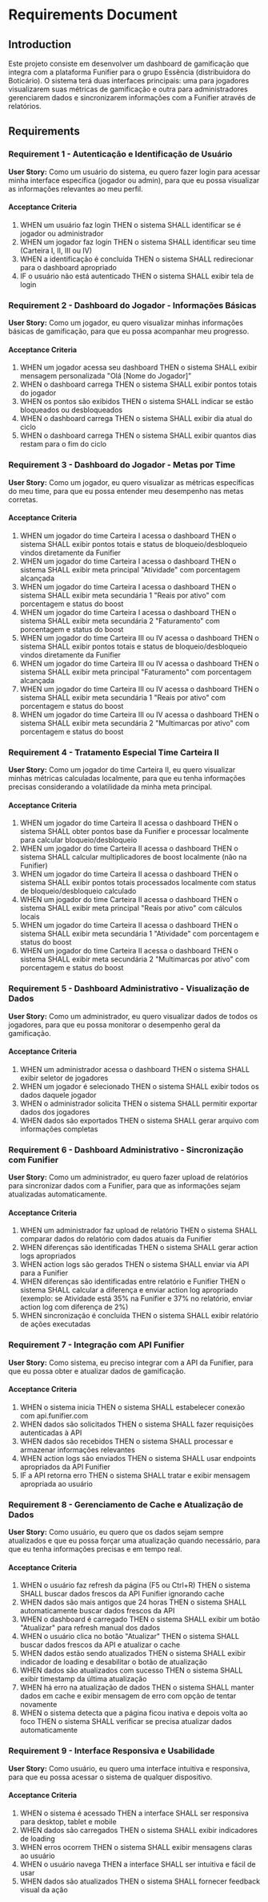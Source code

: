 # Requirements Document

## Introduction

Este projeto consiste em desenvolver um dashboard de gamificação que integra com a plataforma Funifier para o grupo Essência (distribuidora do Boticário). O sistema terá duas interfaces principais: uma para jogadores visualizarem suas métricas de gamificação e outra para administradores gerenciarem dados e sincronizarem informações com a Funifier através de relatórios.

## Requirements

### Requirement 1 - Autenticação e Identificação de Usuário

**User Story:** Como um usuário do sistema, eu quero fazer login para acessar minha interface específica (jogador ou admin), para que eu possa visualizar as informações relevantes ao meu perfil.

#### Acceptance Criteria

1. WHEN um usuário faz login THEN o sistema SHALL identificar se é jogador ou administrador
2. WHEN um jogador faz login THEN o sistema SHALL identificar seu time (Carteira I, II, III ou IV)
3. WHEN a identificação é concluída THEN o sistema SHALL redirecionar para o dashboard apropriado
4. IF o usuário não está autenticado THEN o sistema SHALL exibir tela de login

### Requirement 2 - Dashboard do Jogador - Informações Básicas

**User Story:** Como um jogador, eu quero visualizar minhas informações básicas de gamificação, para que eu possa acompanhar meu progresso.

#### Acceptance Criteria

1. WHEN um jogador acessa seu dashboard THEN o sistema SHALL exibir mensagem personalizada "Olá [Nome do Jogador]"
2. WHEN o dashboard carrega THEN o sistema SHALL exibir pontos totais do jogador
3. WHEN os pontos são exibidos THEN o sistema SHALL indicar se estão bloqueados ou desbloqueados
4. WHEN o dashboard carrega THEN o sistema SHALL exibir dia atual do ciclo
5. WHEN o dashboard carrega THEN o sistema SHALL exibir quantos dias restam para o fim do ciclo

### Requirement 3 - Dashboard do Jogador - Metas por Time

**User Story:** Como um jogador, eu quero visualizar as métricas específicas do meu time, para que eu possa entender meu desempenho nas metas corretas.

#### Acceptance Criteria

1. WHEN um jogador do time Carteira I acessa o dashboard THEN o sistema SHALL exibir pontos totais e status de bloqueio/desbloqueio vindos diretamente da Funifier
2. WHEN um jogador do time Carteira I acessa o dashboard THEN o sistema SHALL exibir meta principal "Atividade" com porcentagem alcançada
3. WHEN um jogador do time Carteira I acessa o dashboard THEN o sistema SHALL exibir meta secundária 1 "Reais por ativo" com porcentagem e status do boost
4. WHEN um jogador do time Carteira I acessa o dashboard THEN o sistema SHALL exibir meta secundária 2 "Faturamento" com porcentagem e status do boost
5. WHEN um jogador do time Carteira III ou IV acessa o dashboard THEN o sistema SHALL exibir pontos totais e status de bloqueio/desbloqueio vindos diretamente da Funifier
6. WHEN um jogador do time Carteira III ou IV acessa o dashboard THEN o sistema SHALL exibir meta principal "Faturamento" com porcentagem alcançada
7. WHEN um jogador do time Carteira III ou IV acessa o dashboard THEN o sistema SHALL exibir meta secundária 1 "Reais por ativo" com porcentagem e status do boost
8. WHEN um jogador do time Carteira III ou IV acessa o dashboard THEN o sistema SHALL exibir meta secundária 2 "Multimarcas por ativo" com porcentagem e status do boost

### Requirement 4 - Tratamento Especial Time Carteira II

**User Story:** Como um jogador do time Carteira II, eu quero visualizar minhas métricas calculadas localmente, para que eu tenha informações precisas considerando a volatilidade da minha meta principal.

#### Acceptance Criteria

1. WHEN um jogador do time Carteira II acessa o dashboard THEN o sistema SHALL obter pontos base da Funifier e processar localmente para calcular bloqueio/desbloqueio
2. WHEN um jogador do time Carteira II acessa o dashboard THEN o sistema SHALL calcular multiplicadores de boost localmente (não na Funifier)
3. WHEN um jogador do time Carteira II acessa o dashboard THEN o sistema SHALL exibir pontos totais processados localmente com status de bloqueio/desbloqueio calculado
4. WHEN um jogador do time Carteira II acessa o dashboard THEN o sistema SHALL exibir meta principal "Reais por ativo" com cálculos locais
5. WHEN um jogador do time Carteira II acessa o dashboard THEN o sistema SHALL exibir meta secundária 1 "Atividade" com porcentagem e status do boost
6. WHEN um jogador do time Carteira II acessa o dashboard THEN o sistema SHALL exibir meta secundária 2 "Multimarcas por ativo" com porcentagem e status do boost

### Requirement 5 - Dashboard Administrativo - Visualização de Dados

**User Story:** Como um administrador, eu quero visualizar dados de todos os jogadores, para que eu possa monitorar o desempenho geral da gamificação.

#### Acceptance Criteria

1. WHEN um administrador acessa o dashboard THEN o sistema SHALL exibir seletor de jogadores
2. WHEN um jogador é selecionado THEN o sistema SHALL exibir todos os dados daquele jogador
3. WHEN o administrador solicita THEN o sistema SHALL permitir exportar dados dos jogadores
4. WHEN dados são exportados THEN o sistema SHALL gerar arquivo com informações completas

### Requirement 6 - Dashboard Administrativo - Sincronização com Funifier

**User Story:** Como um administrador, eu quero fazer upload de relatórios para sincronizar dados com a Funifier, para que as informações sejam atualizadas automaticamente.

#### Acceptance Criteria

1. WHEN um administrador faz upload de relatório THEN o sistema SHALL comparar dados do relatório com dados atuais da Funifier
2. WHEN diferenças são identificadas THEN o sistema SHALL gerar action logs apropriados
3. WHEN action logs são gerados THEN o sistema SHALL enviar via API para a Funifier
4. WHEN diferenças são identificadas entre relatório e Funifier THEN o sistema SHALL calcular a diferença e enviar action log apropriado (exemplo: se Atividade está 35% na Funifier e 37% no relatório, enviar action log com diferença de 2%)
5. WHEN sincronização é concluída THEN o sistema SHALL exibir relatório de ações executadas

### Requirement 7 - Integração com API Funifier

**User Story:** Como sistema, eu preciso integrar com a API da Funifier, para que eu possa obter e atualizar dados de gamificação.

#### Acceptance Criteria

1. WHEN o sistema inicia THEN o sistema SHALL estabelecer conexão com api.funifier.com
2. WHEN dados são solicitados THEN o sistema SHALL fazer requisições autenticadas à API
3. WHEN dados são recebidos THEN o sistema SHALL processar e armazenar informações relevantes
4. WHEN action logs são enviados THEN o sistema SHALL usar endpoints apropriados da API Funifier
5. IF a API retorna erro THEN o sistema SHALL tratar e exibir mensagem apropriada ao usuário

### Requirement 8 - Gerenciamento de Cache e Atualização de Dados

**User Story:** Como usuário, eu quero que os dados sejam sempre atualizados e que eu possa forçar uma atualização quando necessário, para que eu tenha informações precisas e em tempo real.

#### Acceptance Criteria

1. WHEN o usuário faz refresh da página (F5 ou Ctrl+R) THEN o sistema SHALL buscar dados frescos da API Funifier ignorando cache
2. WHEN dados são mais antigos que 24 horas THEN o sistema SHALL automaticamente buscar dados frescos da API
3. WHEN o dashboard é carregado THEN o sistema SHALL exibir um botão "Atualizar" para refresh manual dos dados
4. WHEN o usuário clica no botão "Atualizar" THEN o sistema SHALL buscar dados frescos da API e atualizar o cache
5. WHEN dados estão sendo atualizados THEN o sistema SHALL exibir indicador de loading e desabilitar o botão de atualização
6. WHEN dados são atualizados com sucesso THEN o sistema SHALL exibir timestamp da última atualização
7. WHEN há erro na atualização de dados THEN o sistema SHALL manter dados em cache e exibir mensagem de erro com opção de tentar novamente
8. WHEN o sistema detecta que a página ficou inativa e depois volta ao foco THEN o sistema SHALL verificar se precisa atualizar dados automaticamente

### Requirement 9 - Interface Responsiva e Usabilidade

**User Story:** Como usuário, eu quero uma interface intuitiva e responsiva, para que eu possa acessar o sistema de qualquer dispositivo.

#### Acceptance Criteria

1. WHEN o sistema é acessado THEN a interface SHALL ser responsiva para desktop, tablet e mobile
2. WHEN dados são carregados THEN o sistema SHALL exibir indicadores de loading
3. WHEN erros ocorrem THEN o sistema SHALL exibir mensagens claras ao usuário
4. WHEN o usuário navega THEN a interface SHALL ser intuitiva e fácil de usar
5. WHEN dados são atualizados THEN o sistema SHALL fornecer feedback visual da ação
